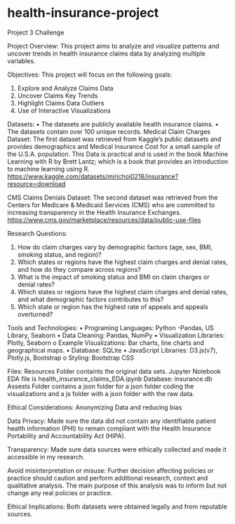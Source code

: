 # health-insurance-project
Project 3 Challenge

Project Overview:
This project aims to analyze and visualize patterns and uncover trends in health insurance claims data by analyzing multiple variables. 

Objectives:
This project will focus on the following goals:
1.    Explore and Analyze Claims Data
2.    Uncover Claims Key Trends
3.    Highlight Claims Data Outliers 
4.    Use of Interactive Visualizations 

Datasets:
•    The datasets are publicly available health insurance claims. 
•    The datasets contain over 100 unique records.
Medical Claim Charges Dataset: 
The first dataset was retrieved from Kaggle’s public datasets and provides demographics and Medical Insurance Cost for a small sample of the U.S.A. population. This Data is practical and is used in the book Machine Learning with R by Brett Lantz; which is a book that provides an introduction to machine learning using R. 
 https://www.kaggle.com/datasets/mirichoi0218/insurance?resource=download     
 
CMS Claims Denials Dataset:
The second dataset was retrieved from the Centers for Medicare & Medicaid Services (CMS) who are committed to increasing transparency in the Health Insurance Exchanges.
https://www.cms.gov/marketplace/resources/data/public-use-files    

Research Questions: 
1.    How do claim charges vary by demographic factors (age, sex, BMI, smoking status, and region)?
2.    Which states or regions have the highest claim charges and denial rates, and how do they compare across regions?
3.    What is the impact of smoking status and BMI on claim charges or denial rates?
4.    Which states or regions have the highest claim charges and denial rates, and what demographic factors contributes to this?
5.    Which state or region has the highest rate of appeals and appeals overturned? 

Tools and Technologies:
•    Programing Languages: Python
    -Pandas, US Library, Seaborn
•    Data Cleaning: Pandas, NumPy
•    Visualization Libraries: Plotly, Seaborn
o    Example Visualizations: Bar charts, line charts and geographical maps. 
•    Database: SQLite
•    JavaScript Libraries: D3.js(v7), Plotly.js, Bootstrap
o    Styling: Bootstrap CSS


Files:
Resources Folder containts the original data sets. 
Jupyter Notebook EDA file is health_insurance_claims_EDA.ipynb
Database: insurance.db
Assests Folder contains a json folder for a json folder coding the visualizations and a js folder with a json folder with the raw data. 

Ethical Considerations: 
    Anonymizing Data and reducing bias

Data Privacy: 
Made sure the data did not contain any identifiable patient health information (PHI) to remain compliant with the Health Insurance Portability and Accountability Act (HIPA).

Transparency:
Made sure data sources were ethically collected and made it accessible in my research. 

Avoid misinterpretation or misuse:
Further decision affecting policies or practice should caution and perform additional research, context and qualitative analysis.  The main purpose of this analysis was to inform but not change any real policies or practice. 

 Ethical Implications: 
Both datasets were obtained legally and from reputable sources. 



